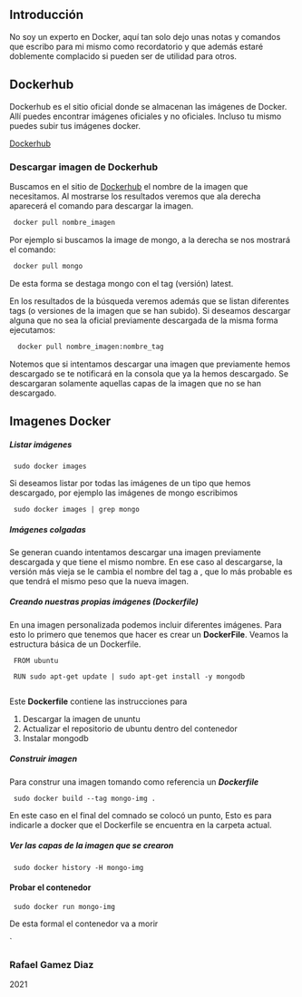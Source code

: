 ## Introducción 

No soy un experto en Docker, aquí tan solo dejo unas notas y comandos que escribo para mi mismo como recordatorio y que además estaré doblemente complacido si pueden ser de utilidad para otros.



## Dockerhub

Dockerhub es el sitio oficial donde se almacenan las imágenes de Docker. Allí puedes encontrar imágenes oficiales y no oficiales. Incluso tu mismo puedes subir tus imágenes docker.

[Dockerhub](https://hub.docker.com/)


### Descargar imagen de Dockerhub

Buscamos en el sitio de [Dockerhub](https://hub.docker.com/) el nombre de la imagen que necesitamos. Al mostrarse los resultados veremos que ala derecha aparecerá el comando para descargar la imagen. 

```markdown
 docker pull nombre_imagen
```

Por ejemplo si buscamos la image de mongo, a la derecha se nos mostrará el comando:

```markdown
 docker pull mongo
```

De esta forma se destaga mongo con el tag (versión) latest.

En los resultados de la búsqueda veremos además que se listan diferentes tags (o versiones de la imagen que se han subido). Si deseamos descargar alguna que no sea la oficial previamente descargada de la misma forma ejecutamos:

```markdown
  docker pull nombre_imagen:nombre_tag
```

Notemos que si intentamos descargar una imagen que previamente hemos descargado se te notificará en la consola que ya la hemos descargado. Se descargaran solamente aquellas capas de la imagen que no se han descargado.



## Imagenes Docker

##### Listar imágenes

```
 sudo docker images
```

Si deseamos listar por todas las imágenes de un tipo que hemos descargado, por ejemplo las imágenes de mongo escribimos


```
 sudo docker images | grep mongo
```


##### Imágenes colgadas

Se generan cuando intentamos descargar una imagen previamente descargada y que tiene el mismo nombre. En ese caso al descargarse, la versión más vieja se le cambia el nombre del tag a <none>, que lo más probable es que tendrá el mismo peso que la nueva imagen.



##### Creando nuestras propias imágenes (Dockerfile)

En una imagen personalizada podemos incluir diferentes imágenes. Para esto lo primero que tenemos que hacer es crear un **DockerFile**. Veamos la estructura básica de un Dockerfile.

```
 FROM ubuntu
 
 RUN sudo apt-get update | sudo apt-get install -y mongodb
 
```

Este **Dockerfile** contiene las instrucciones para 

 1. Descargar la imagen de ununtu
 2. Actualizar el repositorio de ubuntu dentro del contenedor
 3. Instalar mongodb


##### Construir imagen

Para construr una imagen tomando como referencia un ***Dockerfile***

```
 sudo docker build --tag mongo-img .
```

En este caso en el final del comnado se colocó un punto, Esto es para indicarle a docker que el Dockerfile se encuentra en la carpeta actual.


##### Ver las capas de la imagen que se crearon 

```
 sudo docker history -H mongo-img
```


#### Probar el contenedor 

``` 
 sudo docker run mongo-img
```  
De esta formal el contenedor va a morir























`

### Rafael Gamez Diaz
2021
